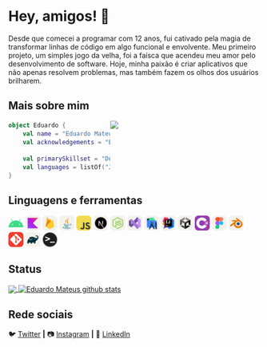 # Hey, amigos! 👋

Desde que comecei a programar com 12 anos, fui cativado pela magia de transformar linhas de código em algo funcional e envolvente. Meu primeiro projeto, um simples jogo da velha, foi a faísca que acendeu meu amor pelo desenvolvimento de software. Hoje, minha paixão é criar aplicativos que não apenas resolvem problemas, mas também fazem os olhos dos usuários brilharem.

## Mais sobre mim

<img align="right" width="300" src="https://github.com/eduardomcb/eduardomcb/assets/116934175/4bed62fe-55ce-41aa-bedf-36a1072838b0" />

```kotlin
object Eduardo {
    val name = "Eduardo Mateus Costa Barros"
    val acknowledgements = "Entusiasta do Desenvolvimento de Aplicativos Android e Aplicativos Multiplataforma"

    val primarySkillset = "Desenvolvimento de Aplicativos Android, Node.js, Unity (C#), Kotlin Multiplaform"
    val languages = listOf("Java", "Kotlin", "JavaScript (Node.js)", "C#")
}

```

## Linguagens e ferramentas

<code><img height="30" src="https://raw.githubusercontent.com/github/explore/80688e429a7d4ef2fca1e82350fe8e3517d3494d/topics/android/android.png"></code>
<code><img height="30" src="https://raw.githubusercontent.com/tandpfun/skill-icons/main/icons/Kotlin-Light.svg"></code>
<code><img height="30" src="https://raw.githubusercontent.com/tandpfun/skill-icons/main/icons/Firebase-Light.svg"></code>
<code><img height="30" src="https://raw.githubusercontent.com/tandpfun/skill-icons/main/icons/Java-Light.svg"></code>
<code><img height="30" src="https://raw.githubusercontent.com/tandpfun/skill-icons/main/icons/JavaScript.svg"></code>
<code><img height="30" src="https://raw.githubusercontent.com/tandpfun/skill-icons/main/icons/NextJS-Light.svg"></code>
<code><img height="30" src="https://raw.githubusercontent.com/tandpfun/skill-icons/main/icons/NodeJS-Light.svg"></code>
<code><img 
height="30" src="https://raw.githubusercontent.com/tandpfun/skill-icons/main/icons/VisualStudio-Light.svg"></code>
<code><img 
height="30" src="https://raw.githubusercontent.com/tandpfun/skill-icons/main/icons/AndroidStudio-Light.svg"></code>
<code><img 
height="30" src="https://raw.githubusercontent.com/tandpfun/skill-icons/main/icons/Idea-Light.svg"></code>
<code><img 
height="30" src="https://raw.githubusercontent.com/tandpfun/skill-icons/main/icons/Unity-Light.svg"></code>
<code><img 
height="30" src="https://raw.githubusercontent.com/tandpfun/skill-icons/main/icons/CS.svg"></code>
<code><img 
height="30" src="https://raw.githubusercontent.com/tandpfun/skill-icons/main/icons/Figma-Light.svg"></code>
<code><img 
height="30" src="https://raw.githubusercontent.com/tandpfun/skill-icons/main/icons/Blender-Light.svg"></code>
<code><img height="30" src="https://raw.githubusercontent.com/tandpfun/skill-icons/main/icons/Git.svg"></code>
<code><img height="30" src="https://raw.githubusercontent.com/tandpfun/skill-icons/main/icons/Gradle-Light.svg"></code>
<code><img height="30" src="https://raw.githubusercontent.com/github/explore/80688e429a7d4ef2fca1e82350fe8e3517d3494d/topics/terminal/terminal.png"></code>

## Status

<a href="https://github.com/eduardomcb">
  <img align="center" src="https://github-readme-stats.vercel.app/api/top-langs/?username=eduardomcb&theme=dracula&hide_langs_below=1" />
</a>

<a href="https://github.com/eduardomcb">
 <img align="center" src="https://github-readme-stats.vercel.app/api?username=eduardomcb&show_icons=true&theme=dracula&line_height=27" alt="Eduardo Mateus github stats"/>
</a>

[twitter]: https://twitter.com/EduardoBar54900
[instagram]: https://www.instagram.com/eduardo.matss/
[linkedin]: https://www.linkedin.com/in/eduardo-barros-6b5477241/

<br>

## Rede sociais

🐦 [Twitter][twitter] **|**
📷 [Instagram][instagram] **|**
👔 [LinkedIn][linkedin]
